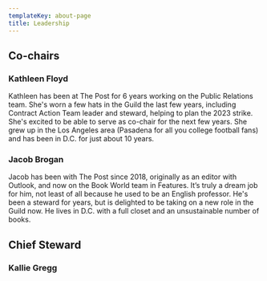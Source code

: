 ```yaml
---
templateKey: about-page
title: Leadership
---
```

## Co-chairs

### K﻿athleen Floyd

K﻿athleen has been at The Post for 6 years working on the Public Relations team. She's worn a few hats in the Guild the last few years, including Contract Action Team leader and steward, helping to plan the 2023 strike. She's excited to be able to serve as co-chair for the next few years. She grew up in the Los Angeles area (Pasadena for all you college football fans) and has been in D.C. for just about 10 years.

### Jacob Brogan

Jacob has been with The Post since 2018, originally as an editor with Outlook, and now on the Book World team in Features. It’s truly a dream job for him, not least of all because he used to be an English professor. He's been a steward for years, but is delighted to be taking on a new role in the Guild now. He lives in D.C. with a full closet and an unsustainable number of books. 

## Chief Steward

### K﻿allie Gregg